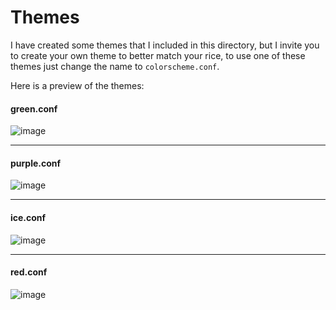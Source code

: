 # Themes
I have created some themes that I included in this directory, but I invite you to create your own theme to better match your rice, to use one of these themes just change the name to ``colorscheme.conf``.

Here is a preview of the themes:

#### green.conf

![image](https://github.com/joang29/crystalfm/assets/85022759/c2b8c4c0-d506-4ad7-b4f8-52135739ce57)

---

#### purple.conf

![image](https://github.com/joang29/crystalfm/assets/85022759/1745bba0-c1ec-45c6-b83e-3fff2fa70276)

---

#### ice.conf

![image](https://github.com/joang29/crystalfm/assets/85022759/03644b81-67c8-4116-9a35-07951470f342)

---

#### red.conf

![image](https://github.com/joang29/crystalfm/assets/85022759/dd2cd532-ee93-49a9-80ed-5ac2592c8a8f)
